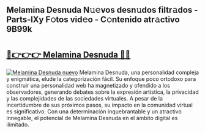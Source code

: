 ## Melamina Desnuda N𝚞𝚎vos desn𝚞dos filtr𝚊dos - Parts-lXy F𝚘tos vid𝚎o - C𝚘ntenido atr𝚊ctivo 9B99k

# <h2><a href="http://mb1tnsq.tromn.icu/?c=Melamina+Desnuda">🔗👉👉👉 Melamina Desnuda 🔗🔗</a></h2>

[![Melamina Desnuda nuevo](https://i.imgur.com/pEAQMta.gif)](http://mb1tnsq.tromn.icu/?c=Melamina+Desnuda)
Melamina Desnuda, una personalidad compleja y enigmática, elude la categorización fácil. Su enfoque poco ortodoxo para construir una personalidad web ha magnetizado y ofendido a los observadores, generando debates sobre la expresión artística, la privacidad y las complejidades de las sociedades virtuales. A pesar de la incertidumbre de sus próximos pasos, su impacto en la comunidad virtual es significativo. Con una determinación inquebrantable y un atractivo innegable, el potencial de Melamina Desnuda en el ámbito digital es ilimitado.
